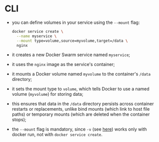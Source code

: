 # CLI

- you can define volumes in your service using the `--mount` flag:

    ```bash
    docker service create \
      --name myservice \
      --mount type=volume,source=myvolume,target=/data \
      nginx
    ```

- it creates a new Docker Swarm service named `myservice`;
- it uses the `nginx` image as the service's container;
 

- it mounts a Docker volume named `myvolume` to the container's `/data` directory;
- it sets the mount type to `volume`, which tells Docker to use a named volume (`myvolume`) for storing data; 
- this ensures that data in the `/data` directory persists across container restarts or replacements, unlike bind mounts (which link to host file paths) or temporary mounts (which are deleted when the container stops);


- the `--mount` flag is mandatory, since `-v` (see [here](../../../../../../volume/mount/type/named/how-work/how_work.md)) works only with docker run, not with `docker service create`.
